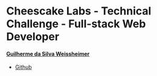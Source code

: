# Cheescake Labs - Technical Challenge - Full-stack Web Developer

#### [Guilherme da Silva Weissheimer](https://www.linkedin.com/in/guilherme-weissheimer-400868131/)

* [Github](https://github.com/gsweissheimer/)

<br />
<br />